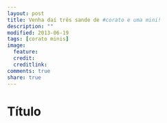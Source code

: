 ```yaml
---
layout: post
title: Venha daí três sande de #corato e uma mini!
description: ""
modified: 2013-06-19
tags: [corato minis]
image:
  feature: 
  credit: 
  creditlink: 
comments: true
share: true
---
```


# Título 


